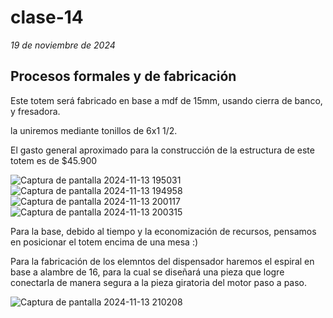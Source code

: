 # clase-14
*19 de noviembre de 2024*

## Procesos formales y de fabricación 

Este totem será fabricado en base a mdf de 15mm, usando cierra de banco, y fresadora.

la uniremos mediante tonillos de 6x1 1/2.

El gasto general aproximado para la construcción de la estructura de este totem es de $45.900

![Captura de pantalla 2024-11-13 195031](https://github.com/user-attachments/assets/14984c22-c798-495c-ba11-131d644516ff)
![Captura de pantalla 2024-11-13 194958](https://github.com/user-attachments/assets/0d71c9a1-ec47-4ced-8acc-ccb413752146)
![Captura de pantalla 2024-11-13 200117](https://github.com/user-attachments/assets/cc48cdb6-d04c-4a18-9f45-f0d64aff7fbb) 
![Captura de pantalla 2024-11-13 200315](https://github.com/user-attachments/assets/c452ab9c-071f-4a38-b530-86f721badd5d)

Para la base, debido al tiempo y la economización de recursos, pensamos en posicionar el totem encima de una mesa :)

Para la fabricación de los elemntos del dispensador haremos el espiral en base a alambre de 16, para la cual se diseñará una pieza que logre conectarla de manera segura a la pieza giratoria del motor paso a paso. 

![Captura de pantalla 2024-11-13 210208](https://github.com/user-attachments/assets/724562ac-3166-479b-b4d1-efed543b6f27) 

